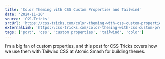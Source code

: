 ```yaml
---
title: 'Color Theming with CSS Custom Properties and Tailwind'
date: '2020-11-20'
source: 'CSS-Tricks'
srcUrl: 'https://css-tricks.com/color-theming-with-css-custom-properties-and-tailwind/'
externalLink: 'https://css-tricks.com/color-theming-with-css-custom-properties-and-tailwind/'
tags: ['post', 'css', 'custom properties', 'tailwind', 'color']
---
```


I’m a big fan of custom properties, and this post for CSS Tricks covers how we use them with Tailwind CSS at Atomic Smash for building themes.

